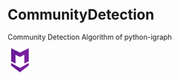 # CommunityDetection
Community Detection Algorithm of python-igraph

![alt text][logo]

[logo]: https://github.com/adam-p/markdown-here/raw/master/src/common/images/icon48.png "Logo Title Text 2"
